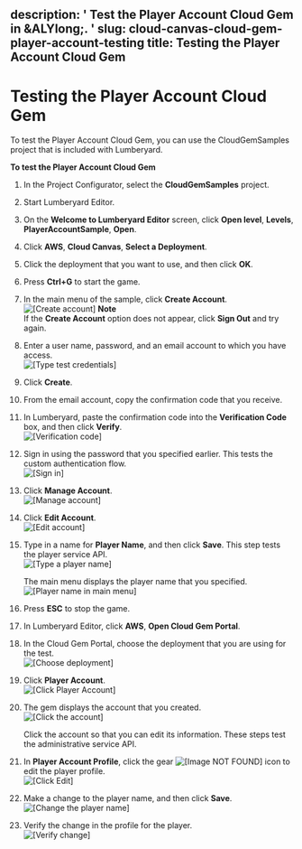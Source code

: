description: ' Test the Player Account Cloud Gem in &ALYlong;. '
slug: cloud-canvas-cloud-gem-player-account-testing
title: Testing the Player Account Cloud Gem
---
# Testing the Player Account Cloud Gem<a name="cloud-canvas-cloud-gem-player-account-testing"></a>

To test the Player Account Cloud Gem, you can use the CloudGemSamples project that is included with Lumberyard\.

**To test the Player Account Cloud Gem**

1. In the Project Configurator, select the **CloudGemSamples** project\.

1. Start Lumberyard Editor\.

1. On the **Welcome to Lumberyard Editor** screen, click **Open level**, **Levels**, **PlayerAccountSample**, **Open**\.

1. Click **AWS**, **Cloud Canvas**, **Select a Deployment**\.

1. Click the deployment that you want to use, and then click **OK**\.

1. Press **Ctrl\+G** to start the game\.

1. In the main menu of the sample, click **Create Account**\.  
![\[Create account\]](/images/cloud_canvas/cloud-canvas-cloud-gem-player-account-testing-1.png)
**Note**  
If the **Create Account** option does not appear, click **Sign Out** and try again\. 

1. Enter a user name, password, and an email account to which you have access\.  
![\[Type test credentials\]](/images/cloud_canvas/cloud-canvas-cloud-gem-player-account-testing-2.png)

1. Click **Create**\.

1. From the email account, copy the confirmation code that you receive\.

1. In Lumberyard, paste the confirmation code into the **Verification Code** box, and then click **Verify**\.  
![\[Verification code\]](/images/cloud_canvas/cloud-canvas-cloud-gem-player-account-testing-3.png)

1. Sign in using the password that you specified earlier\. This tests the custom authentication flow\.  
![\[Sign in\]](/images/cloud_canvas/cloud-canvas-cloud-gem-player-account-testing-4.png)

1. Click **Manage Account**\.  
![\[Manage account\]](/images/cloud_canvas/cloud-canvas-cloud-gem-player-account-testing-5.png)

1. Click **Edit Account**\.  
![\[Edit account\]](/images/cloud_canvas/cloud-canvas-cloud-gem-player-account-testing-6.png)

1. Type in a name for **Player Name**, and then click **Save**\. This step tests the player service API\.  
![\[Type a player name\]](/images/cloud_canvas/cloud-canvas-cloud-gem-player-account-testing-7.png)

   The main menu displays the player name that you specified\.  
![\[Player name in main menu\]](/images/cloud_canvas/cloud-canvas-cloud-gem-player-account-testing-8.png)

1. Press **ESC** to stop the game\.

1. In Lumberyard Editor, click **AWS**, **Open Cloud Gem Portal**\.

1. In the Cloud Gem Portal, choose the deployment that you are using for the test\.  
![\[Choose deployment\]](/images/cloud_canvas/cloud-canvas-cloud-gem-player-account-testing-9.png)

1. Click **Player Account**\.  
![\[Click Player Account\]](/images/cloud_canvas/cloud-canvas-cloud-gem-player-account-testing-10.png)

1. The gem displays the account that you created\.  
![\[Click the account\]](/images/cloud_canvas/cloud-canvas-cloud-gem-player-account-testing-11.png)

   Click the account so that you can edit its information\. These steps test the administrative service API\.

1. In **Player Account Profile**, click the gear ![\[Image NOT FOUND\]](http://docs.aws.amazon.com/lumberyard/latest/userguide/images/cloud_canvas/cloud-canvas-cloud-gem-player-account-settings-icon.png) icon to edit the player profile\.  
![\[Click Edit\]](/images/cloud_canvas/cloud-canvas-cloud-gem-player-account-testing-12.png)

1. Make a change to the player name, and then click **Save**\.  
![\[Change the player name\]](/images/cloud_canvas/cloud-canvas-cloud-gem-player-account-testing-13.png)

1. Verify the change in the profile for the player\.  
![\[Verify change\]](/images/cloud_canvas/cloud-canvas-cloud-gem-player-account-testing-14.png)